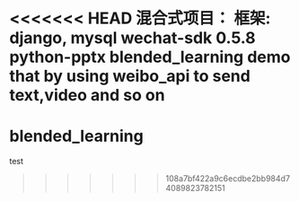 <<<<<<< HEAD
混合式项目： 框架: django, mysql wechat-sdk 0.5.8 python-pptx blended_learning demo that by using weibo_api to send text,video and so on
=======
# blended_learning
test
>>>>>>> 108a7bf422a9c6ecdbe2bb984d74089823782151
